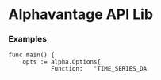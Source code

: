 # Alphavantage API Lib

### Examples

```
func main() {
	opts := alpha.Options{
			Function:   "TIME_SERIES_DA